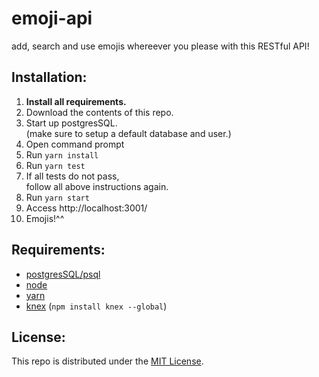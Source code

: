 <!-- TODO: nodemon -->

# emoji-api
add, search and use emojis whereever you please with this RESTful API!

## Installation:
 1. **Install all requirements.**
 1. Download the contents of this repo.
 1. Start up postgresSQL.  
    (make sure to setup a default database and user.)
 1. Open command prompt
 1. Run `yarn install`
 1. Run `yarn test`
 1. If all tests do not pass,   
    follow all above instructions again.
 1. Run `yarn start`
 1. Access http://localhost:3001/
 1. Emojis!^^


## Requirements:
 - [postgresSQL/psql](https://www.postgresql.org/download/)
 - [node](https://nodejs.org/en/)
 - [yarn](https://yarnpkg.com/en/)
 - [knex](https://knexjs.org/#Installation) (`npm install knex --global`)

<!-- ## Getting Started:  -->
<!-- TODO -->

<!-- TODO: (_Alternatively_, if you run vagrant and git, you can just:  
`git clone https://github.com/udacity/fullstack-nanodegree-vm.git fullstack`  
and `vagrant up`.) -->

## License:
This repo is distributed under the [MIT License](http://opensource.org/licenses/MIT).
